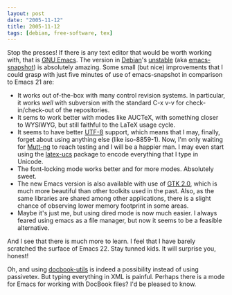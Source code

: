 ```yaml
---
layout: post
date: "2005-11-12"
title: 2005-11-12
tags: [debian, free-software, tex]
---
```


Stop the presses! If there is any text editor that would be worth
working with, that is [GNU Emacs](http://www.emacswiki.org/). The
version in [Debian](http://www.debian.org/)'s
[unstable](http://www.debian.org/releases/unstable/) (aka
[emacs-snapshot](http://packages.debian.org/emacs-snapshot)) is
absolutely amazing. Some small (but nice) improvements that I could
grasp with just five minutes of use of emacs-snapshot in comparison
to Emacs 21 are:

* It works out of-the-box with many control revision systems. In
  particular, it works *well* with subversion with the standard C-x
  v-v for check-in/check-out of the repositories.
* It sems to work better with modes like AUCTeX, with something
  closer to WYSIWYG, but still faithful to the LaTeX usage cycle.
* It seems to have better [UTF-8](http://www.unicode.org/)
  support, which means that I may, finally, forget about using
  anything else (like iso-8859-1). Now, I'm only waiting for
  [Mutt-ng](http://mutt-ng.berlios.de/) to reach testing and I will
  be a happier man. I may even start using the
  [latex-ucs](http://packages.debian.org/latex-ucs) package to encode
  everything that I type in Unicode.
* The font-locking mode works better and for more modes.
  Absolutely sweet.
* The new Emacs version is also available with use of
  [GTK 2.0](http://www.gtk.org/), which is much more beautiful than
  other toolkits used in the past. Also, as the same libraries are
  shared among other applications, there is a slight chance of
  observing lower memory footprint in some areas.
* Maybe it's just me, but using dired mode is now much easier. I
  always feared using emacs as a file manager, but now it seems to be
   a feasible alternative.

And I see that there is much more to learn. I feel that I have
barely scratched the surface of Emacs 22. Stay tunned kids. It will
surprise you, honest!

Oh, and using
[docbook-utils](http://packages.debian.org/docbook-utils) is indeed
a possibility instead of using passivetex. But typing everything in
XML is painful. Perhaps there is a mode for Emacs for working with
DocBook files? I'd be pleased to know.
